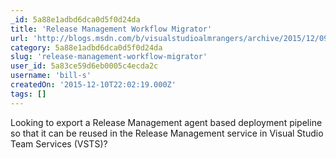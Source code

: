 ```yaml
---
_id: 5a88e1adbd6dca0d5f0d24da
title: 'Release Management Workflow Migrator'
url: 'http://blogs.msdn.com/b/visualstudioalmrangers/archive/2015/12/09/release-management-workflow-migrator.aspx'
category: 5a88e1adbd6dca0d5f0d24da
slug: 'release-management-workflow-migrator'
user_id: 5a83ce59d6eb0005c4ecda2c
username: 'bill-s'
createdOn: '2015-12-10T22:02:19.000Z'
tags: []
---
```


Looking to export a Release Management agent based deployment pipeline so that it can be reused in the Release Management service in Visual Studio Team Services (VSTS)?
